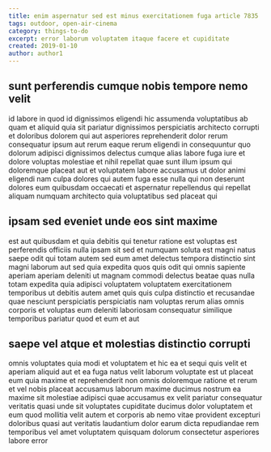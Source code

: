```yaml
---
title: enim aspernatur sed est minus exercitationem fuga article 7835
tags: outdoor, open-air-cinema
category: things-to-do
excerpt: error laborum voluptatem itaque facere et cupiditate
created: 2019-01-10
author: author1
---
```


## sunt perferendis cumque nobis tempore nemo velit

id labore in quod id dignissimos eligendi hic assumenda voluptatibus ab quam et aliquid quia sit pariatur dignissimos perspiciatis architecto corrupti et doloribus dolorem qui aut asperiores reprehenderit dolor rerum consequatur ipsum aut rerum eaque rerum eligendi in consequuntur quo dolorum adipisci dignissimos delectus cumque alias labore fuga iure et dolore voluptas molestiae et nihil repellat quae sunt illum ipsum qui doloremque placeat aut et voluptatem labore accusamus ut dolor animi eligendi nam culpa dolores qui autem fuga esse nulla qui non deserunt dolores eum quibusdam occaecati et aspernatur repellendus qui repellat aliquam numquam architecto quia voluptatibus sed placeat qui

## ipsam sed eveniet unde eos sint maxime

est aut quibusdam et quia debitis qui tenetur ratione est voluptas est perferendis officiis nulla ipsam sit sed et numquam soluta est magni natus saepe odit qui totam autem sed eum amet delectus tempora distinctio sint magni laborum aut sed quia expedita quos quis odit qui omnis sapiente aperiam aperiam deleniti ut magnam commodi delectus beatae quas nulla totam expedita quia adipisci voluptatem voluptatem exercitationem temporibus ut debitis autem amet quis quis culpa distinctio et recusandae quae nesciunt perspiciatis perspiciatis nam voluptas rerum alias omnis corporis et voluptas eum deleniti laboriosam consequatur similique temporibus pariatur quod et eum et aut

## saepe vel atque et molestias distinctio corrupti

omnis voluptates quia modi et voluptatem et hic ea et sequi quis velit et aperiam aliquid aut et ea fuga natus velit laborum voluptate est ut placeat eum quia maxime et reprehenderit non omnis doloremque ratione et rerum et vel nobis placeat accusamus laborum maxime ducimus nostrum ea maxime sit molestiae adipisci quae accusamus ex velit pariatur consequatur veritatis quasi unde sit voluptates cupiditate ducimus dolor voluptatem et eum quod mollitia velit autem et corporis ab nemo vitae provident excepturi doloribus quasi aut veritatis laudantium dolor earum dicta repudiandae rem temporibus vel amet voluptatem quisquam dolorum consectetur asperiores labore error

